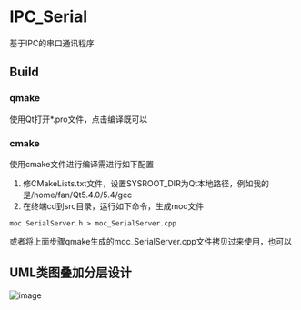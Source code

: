 # IPC_Serial
基于IPC的串口通讯程序

## Build
### qmake
使用Qt打开*.pro文件，点击编译既可以
### cmake
使用cmake文件进行编译需进行如下配置
1. 修CMakeLists.txt文件，设置SYSROOT_DIR为Qt本地路径，例如我的是/home/fan/Qt5.4.0/5.4/gcc
2. 在终端cd到src目录，运行如下命令，生成moc文件
```
moc SerialServer.h > moc_SerialServer.cpp
```

或者将上面步骤qmake生成的moc_SerialServer.cpp文件拷贝过来使用，也可以

## UML类图叠加分层设计
![image](http://www.fanjiafei.cn/wp-content/uploads/2018/03/Overview-of-Design-Model-of-IPC-2.jpg)
